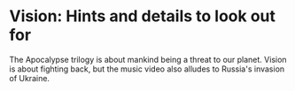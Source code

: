 # Vision: Hints and details to look out for

The Apocalypse trilogy is about mankind being a threat to our planet.
Vision is about fighting back, but the music video also alludes to Russia's invasion of Ukraine.
